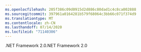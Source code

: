```yaml
---
ms.openlocfilehash: 205f386c09d0915d2d886c80dad1c4c8ca002888
ms.sourcegitcommit: 397961a0164281b579f68064c3bb66c071f374d9
ms.translationtype: MT
ms.contentlocale: zh-CN
ms.lasthandoff: 07/14/2020
ms.locfileid: "71140306"
---
```

<span data-ttu-id="bf67e-101">.NET Framework 2.0</span><span class="sxs-lookup"><span data-stu-id="bf67e-101">.NET Framework 2.0</span></span>